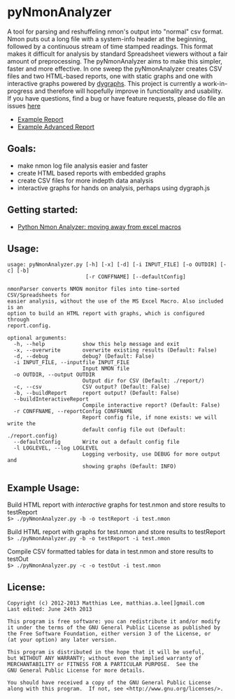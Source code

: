 pyNmonAnalyzer
========

A tool for parsing and reshuffeling nmon's output into "normal" csv format.
Nmon puts out a long file with a system-info header at the beginning, followed
by a continuous stream of time stamped readings. This format makes it difficult
for analysis by standard Spreadsheet viewers without a fair amount of preprocessing.
The pyNmonAnalyzer aims to make this simpler, faster and more effective. In one
sweep the pyNmonAnalyzer creates CSV files and two HTML-based reports, one with static 
graphs and one with interactive graphs powered by [dygraphs](http://dygraphs.com). This 
project is currently a work-in-progress and therefore will hopefully improve in 
functionality and usability. If you have questions, find a bug or have feature requests, please do
file an issues [here](https://github.com/madmaze/pyNmonAnalyzer/issues)

- [Example Report](http://matthiaslee.com/scratch/pyNmonAnalyzer/data/report.html)
- [Example Advanced Report](http://matthiaslee.com/scratch/pyNmonAnalyzer/interactiveReport.html)


Goals:
-----
- make nmon log file analysis easier and faster
- create HTML based reports with embedded graphs
- create CSV files for more indepth data analysis
- interactive graphs for hands on analysis, perhaps using dygraph.js

Getting started:
-----
- [Python Nmon Analyzer: moving away from excel macros](http://matthiaslee.com/?q=node/38)

Usage:
-----
```
usage: pyNmonAnalyzer.py [-h] [-x] [-d] [-i INPUT_FILE] [-o OUTDIR] [-c] [-b]
                         [-r CONFFNAME] [--defaultConfig]

nmonParser converts NMON monitor files into time-sorted CSV/Spreadsheets for
easier analysis, without the use of the MS Excel Macro. Also included is an
option to build an HTML report with graphs, which is configured through
report.config.

optional arguments:
  -h, --help            show this help message and exit
  -x, --overwrite       overwrite existing results (Default: False)
  -d, --debug           debug? (Default: False)
  -i INPUT_FILE, --inputfile INPUT_FILE
                        Input NMON file
  -o OUTDIR, --output OUTDIR
                        Output dir for CSV (Default: ./report/)
  -c, --csv             CSV output? (Default: False)
  -b, --buildReport     report output? (Default: False)
  --buildInteractiveReport
                        Compile interactive report? (Default: False)
  -r CONFFNAME, --reportConfig CONFFNAME
                        Report config file, if none exists: we will write the
                        default config file out (Default: ./report.config)
  --defaultConfig       Write out a default config file
  -l LOGLEVEL, --log LOGLEVEL
                        Logging verbosity, use DEBUG for more output and
                        showing graphs (Default: INFO)
```

Example Usage:
-------------
Build HTML report with *interactive* graphs for test.nmon and store results to testReport  
```$> ./pyNmonAnalyzer.py -b -o testReport -i test.nmon```

Build HTML report with graphs for test.nmon and store results to testReport  
```$> ./pyNmonAnalyzer.py -b -o testReport -i test.nmon```

Compile CSV formatted tables for data in test.nmon and store results to testOut  
```$> ./pyNmonAnalyzer.py -c -o testOut -i test.nmon```

License:
-------
```
Copyright (c) 2012-2013 Matthias Lee, matthias.a.lee[]gmail.com
Last edited: June 24th 2013

This program is free software: you can redistribute it and/or modify
it under the terms of the GNU General Public License as published by
the Free Software Foundation, either version 3 of the License, or
(at your option) any later version.

This program is distributed in the hope that it will be useful,
but WITHOUT ANY WARRANTY; without even the implied warranty of
MERCHANTABILITY or FITNESS FOR A PARTICULAR PURPOSE.  See the
GNU General Public License for more details.

You should have received a copy of the GNU General Public License
along with this program.  If not, see <http://www.gnu.org/licenses/>.
```

